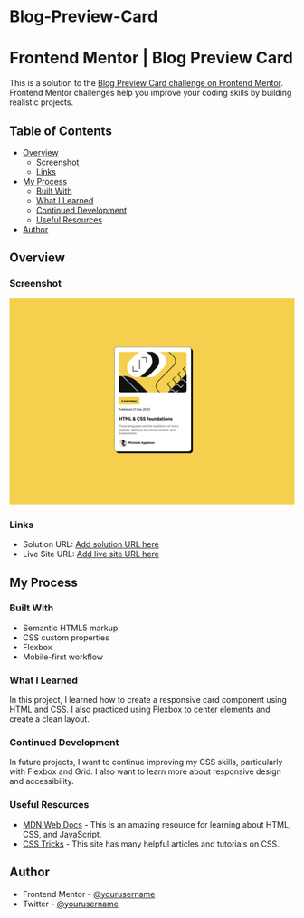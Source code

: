 # Blog-Preview-Card

# Frontend Mentor | Blog Preview Card

This is a solution to the [Blog Preview Card challenge on Frontend Mentor](https://www.frontendmentor.io/challenges/blog-preview-card-component-2oKPsZug). Frontend Mentor challenges help you improve your coding skills by building realistic projects.

## Table of Contents

- [Overview](#overview)
  - [Screenshot](#screenshot)
  - [Links](#links)
- [My Process](#my-process)
  - [Built With](#built-with)
  - [What I Learned](#what-i-learned)
  - [Continued Development](#continued-development)
  - [Useful Resources](#useful-resources)
- [Author](#author)

## Overview

### Screenshot

![Screenshot](./Preview.png)

### Links

- Solution URL: [Add solution URL here](https://your-solution-url.com)
- Live Site URL: [Add live site URL here]([https://your-live-site-url.com](https://ruhit1000.github.io/Blog-Preview-Card/))

## My Process

### Built With

- Semantic HTML5 markup
- CSS custom properties
- Flexbox
- Mobile-first workflow

### What I Learned

In this project, I learned how to create a responsive card component using HTML and CSS. I also practiced using Flexbox to center elements and create a clean layout.

### Continued Development

In future projects, I want to continue improving my CSS skills, particularly with Flexbox and Grid. I also want to learn more about responsive design and accessibility.

### Useful Resources

- [MDN Web Docs](https://developer.mozilla.org/) - This is an amazing resource for learning about HTML, CSS, and JavaScript.
- [CSS Tricks](https://css-tricks.com/) - This site has many helpful articles and tutorials on CSS.

## Author

- Frontend Mentor - [@yourusername](https://www.frontendmentor.io/profile/yourusername)
- Twitter - [@yourusername](https://www.twitter.com/yourusername)
